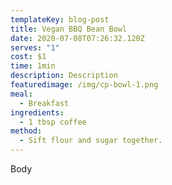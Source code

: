 ```yaml
---
templateKey: blog-post
title: Vegan BBQ Bean Bowl
date: 2020-07-08T07:26:32.120Z
serves: "1"
cost: $1
time: 1min
description: Description
featuredimage: /img/cp-bowl-1.png
meal:
  - Breakfast
ingredients:
  - 1 tbsp coffee
method:
  - Sift flour and sugar together.
---
```

Body
